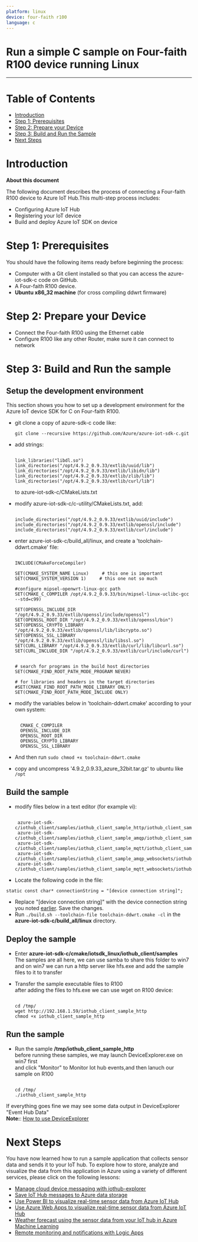 ```yaml
---
platform: linux
device: four-faith r100
language: c
---
```


Run a simple C sample on Four-faith R100 device running Linux
===
---

# Table of Contents

-   [Introduction](#Introduction)
-   [Step 1: Prerequisites](#Step-1-Prerequisites)
-   [Step 2: Prepare your Device](#Step-2-PrepareDevice)
-   [Step 3: Build and Run the Sample](#Step-3-Build)
-   [Next Steps](#NextSteps)

<a name="Introduction"></a>
# Introduction

**About this document**

The following document describes the process of connecting a Four-faith R100 device to Azure IoT Hub.This multi-step process includes:

-   Configuring Azure IoT Hub
-   Registering your IoT device
-   Build and deploy Azure IoT SDK on device

<a name="Step-1-Prerequisites"></a>
# Step 1: Prerequisites

You should have the following items ready before beginning the process:

-   Computer with a Git client installed so that you can access the azure-iot-sdk-c code on GitHub.
-   A Four-faith R100 device.
-   **Ubuntu x86_32 machine** (for cross compiling ddwrt firmware) 

<a name="Step-2-PrepareDevice"></a>
# Step 2: Prepare your Device
-   Connect the Four-faith R100 using the Ethernet cable
-   Configure R100 like any other Router, make sure it can connect to network

<a name="Step-3-Build"></a>
# Step 3: Build and Run the sample

<a name="Setup"></a>
## Setup the development environment

This section shows you how to set up a development environment for the Azure IoT device SDK for C on Four-faith R100.

-   git clone a copy of azure-sdk-c code like:

	`git clone --recursive https://github.com/Azure/azure-iot-sdk-c.git`
	
-   add strings:
	<pre><code>
	link_libraries("libdl.so")
	link_directories("/opt/4.9.2_0.9.33/extlib/uuid/lib")
	link_directories("/opt/4.9.2_0.9.33/extlib/libidn/lib")
	link_directories("/opt/4.9.2_0.9.33/extlib/zlib/lib")
	link_directories("/opt/4.9.2_0.9.33/extlib/curl/lib") 
	</code></pre>
	to azure-iot-sdk-c/CMakeLists.txt

-   modify azure-iot-sdk-c/c-utility/CMakeLists.txt, add:
	<pre><code>
	include_directories("/opt/4.9.2_0.9.33/extlib/uuid/include")
	include_directories("/opt/4.9.2_0.9.33/extlib/openssl/include")
	include_directories("/opt/4.9.2_0.9.33/extlib/curl/include")
	</code></pre>

-   enter azure-iot-sdk-c/build_all/linux, and create a 'toolchain-ddwrt.cmake' file:

	<pre><code>
	INCLUDE(CMakeForceCompiler)

	SET(CMAKE_SYSTEM_NAME Linux)     # this one is important
	SET(CMAKE_SYSTEM_VERSION 1)     # this one not so much
	
	#configure mipsel-openwrt-linux-gcc path
	SET(CMAKE_C_COMPILER /opt/4.9.2_0.9.33/bin/mipsel-linux-uclibc-gcc --std=c99)
	
	SET(OPENSSL_INCLUDE_DIR "/opt/4.9.2_0.9.33/extlib/openssl/include/openssl")
	SET(OPENSSL_ROOT_DIR "/opt/4.9.2_0.9.33/extlib/openssl/bin")
	SET(OPENSSL_CRYPTO_LIBRARY "/opt/4.9.2_0.9.33/extlib/openssl/lib/libcrypto.so")
	SET(OPENSSL_SSL_LIBRARY "/opt/4.9.2_0.9.33/extlib/openssl/lib/libssl.so")
	SET(CURL_LIBRARY "/opt/4.9.2_0.9.33/extlib/curl/lib/libcurl.so")
	SET(CURL_INCLUDE_DIR "/opt/4.9.2_0.9.33/extlib/curl/include/curl")
	
	
	# search for programs in the build host directories
	SET(CMAKE_FIND_ROOT_PATH_MODE_PROGRAM NEVER)
	
	# for libraries and headers in the target directories
	#SET(CMAKE_FIND_ROOT_PATH_MODE_LIBRARY ONLY)
	SET(CMAKE_FIND_ROOT_PATH_MODE_INCLUDE ONLY)
	</code></pre>

-   modify the variables below in 'toolchain-ddwrt.cmake' according to your own system:

	<pre><code>
	  CMAKE_C_COMPILER 
	  OPENSSL_INCLUDE_DIR  
	  OPENSSL_ROOT_DIR   
	  OPENSSL_CRYPTO_LIBRARY  
	  OPENSSL_SSL_LIBRARY 
	</pre></code>

-   And then run `sudo chmod +x toolchain-ddwrt.cmake`
-   copy and uncompress '4.9.2_0.9.33_azure_32bit.tar.gz' to ubuntu like `/opt`

 <a name="build"></a>
## Build the sample

-   modify files below in a text editor (for example vi):
	<pre><code>
	 azure-iot-sdk-c/iothub_client/samples/iothub_client_sample_http/iothub_client_sample_http.c
	 azure-iot-sdk-c/iothub_client/samples/iothub_client_sample_amqp/iothub_client_sample_amqp.c
	 azure-iot-sdk-c/iothub_client/samples/iothub_client_sample_mqtt/iothub_client_sample_mqtt.c
	 azure-iot-sdk-c/iothub_client/samples/iothub_client_sample_amqp_websockets/iothub_client_sample_amqp_websockets.c
	 azure-iot-sdk-c/iothub_client/samples/iothub_client_sample_mqtt_websockets/iothub_client_sample_mqtt_ws.c
	</pre></code>  

-   Locate the following code in the file:
```
static const char* connectionString = "[device connection string]";
```
- Replace "[device connection string]" with the device connection string you noted [earlier](#beforebegin). Save the changes.
- Run `./build.sh --toolchain-file toolchain-ddwrt.cmake -cl` in the **azure-iot-sdk-c/build\_all/linux** directory.   

<a name="deploy"></a>
## Deploy the sample

-   Enter **azure-iot-sdk-c/cmake/iotsdk\_linux/iothub\_client/samples**   
The samples are all here, we can use samba to share this folder to win7  
and on win7 we can run a http server like hfs.exe and add the sample files to it to transfer

-   Transfer the sample executable files to R100  
	after adding the files to hfs.exe we can use wget on R100 device:
	<pre><code>
	cd /tmp/
	wget http://192.168.1.59/iothub_client_sample_http
	chmod +x iothub_client_sample_http
	</pre></code>


<a name="run"></a>
## Run the sample

-   Run the sample **/tmp/iothub\_client\_sample\_http**  
	before running these samples, we may launch DeviceExplorer.exe on win7 first  
	and click "Monitor" to Monitor Iot hub events,and then lanuch our sample on R100
	<pre><code>
	cd /tmp/
	./iothub_client_sample_http
	</pre></code>   
   If everything goes fine we may see some data output in DeviceExplorer "Event Hub Data"  
   **Note:**:  [How to use DeviceExplorer]

<a name="NextSteps"></a>
# Next Steps

You have now learned how to run a sample application that collects sensor data and sends it to your IoT hub. To explore how to store, analyze and visualize the data from this application in Azure using a variety of different services, please click on the following lessons:

-   [Manage cloud device messaging with iothub-explorer]
-   [Save IoT Hub messages to Azure data storage]
-   [Use Power BI to visualize real-time sensor data from Azure IoT Hub]
-   [Use Azure Web Apps to visualize real-time sensor data from Azure IoT Hub]
-   [Weather forecast using the sensor data from your IoT hub in Azure Machine Learning]
-   [Remote monitoring and notifications with Logic Apps]   

[Manage cloud device messaging with iothub-explorer]: https://docs.microsoft.com/en-us/azure/iot-hub/iot-hub-explorer-cloud-device-messaging
[Save IoT Hub messages to Azure data storage]: https://docs.microsoft.com/en-us/azure/iot-hub/iot-hub-store-data-in-azure-table-storage
[Use Power BI to visualize real-time sensor data from Azure IoT Hub]: https://docs.microsoft.com/en-us/azure/iot-hub/iot-hub-live-data-visualization-in-power-bi
[Use Azure Web Apps to visualize real-time sensor data from Azure IoT Hub]: https://docs.microsoft.com/en-us/azure/iot-hub/iot-hub-live-data-visualization-in-web-apps
[Weather forecast using the sensor data from your IoT hub in Azure Machine Learning]: https://docs.microsoft.com/en-us/azure/iot-hub/iot-hub-weather-forecast-machine-learning
[Remote monitoring and notifications with Logic Apps]: https://docs.microsoft.com/en-us/azure/iot-hub/iot-hub-monitoring-notifications-with-azure-logic-apps
[setup-devbox-linux]: https://github.com/Azure/azure-iot-sdk-c/blob/master/doc/devbox_setup.md
[setup-iothub]: ../setup_iothub.md
[lnk-manage-iothub]: ../manage_iot_hub.md
[How to use DeviceExplorer]: https://github.com/Azure/azure-iot-sdk-csharp/tree/master/tools/DeviceExplorer



